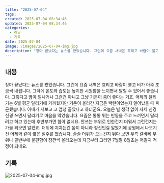 ```yaml
---
title: "2025-07-04"
tags:
created: 2025-07-04 08:34:46
updated: 2025-07-04 08:34:46
categories:
  - 러닝
  - 기록
date: 2025-07-04
image: /images/2025-07-04-img.jpg
description: "장마 끝났다는 뉴스를 봤었습니다. 그런데 요즘 새벽은 흐리고 바람이 불고 비가 아주 조금씩 내립니다. 그덕에 온도와 습도는 높지만 시원함을 느끼면서 달릴 수 있어서 좋습니다. 그렇다고 땀이 덜나거나 그런건 아니고 그냥 기분이 좀더 좋다는 거죠. 어제의 달리기는 6월 평균 달리기에 가까웠"
---
```


## 내용

장마 끝났다는 뉴스를 봤었습니다. 그런데 요즘 새벽은 흐리고 바람이 불고 비가 아주 조금씩 내립니다. 그덕에 온도와 습도는 높지만 시원함을 느끼면서 달릴 수 있어서 좋습니다. 그렇다고 땀이 덜나거나 그런건 아니고 그냥 기분이 좀더 좋다는 거죠.
어제의 달리기는 6월 평균 달리기에 가까웠지만 기온이 올라간 지금은 빡런이었는지 일어났을 때 피곤했습니다. 아내가 저보고 코 엄청 골았다고 하더군요.
오늘은 별 생각 없이 자세 신경 신경 쓰면서 달리기로 마음을 먹었습니다. 요즘은 통통 튀는 반동을 주고 느끼면서 달리려고 하고 있는데 후반부가면 힘이 없네요. 안쓰는 부위로 인한건지 더워서 그런건지는 가을 되보면 알겠죠.
더위에 지치는건 몸이 아니라 정신인걸 알았기에 공원에서 나오기 전 어제와 같이 짧은 질주를 했습니다.
슬슬 더위가 오는건지 뛰다 보면 우측 갈비뼈 부위나 골반부에 불편함이 잠깐씩 올라오는데 지금부터 그러면 7월말 8월초는 어떨지 걱정이 되네요.

## 기록

 
 ![2025-07-04-img.jpg](/images/2025-07-04-img.jpg)

